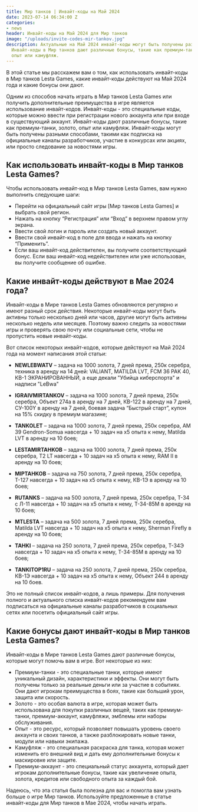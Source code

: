 ```yaml
---
title: Мир танков | Инвайт-коды на Май 2024
date: 2023-07-14 06:34:00 Z
categories:
- news
header: Инвайт-коды на Май 2024 для Мир танков
image: "/uploads/invite-codes-mir-tankov.jpg"
description: Актуальные на Май 2024 инвайт-коды могут быть получены разными способами.
  Инвайт-коды в Мир танков дают различные бонусы, такие как премиум-танки, золото,
  опыт или камуфляж.
---
```


В этой статье мы расскажем вам о том, как использовать инвайт-коды в Мир танков Lesta Games, какие инвайт-коды действуют на Май 2024 года и какие бонусы они дают.

Одним из способов начать играть в Мир танков Lesta Games или получить дополнительные преимущества в игре является использование инвайт-кодов. Инвайт-коды - это специальные коды, которые можно ввести при регистрации нового аккаунта или при входе в существующий аккаунт. Инвайт-коды дают различные бонусы, такие как премиум-танки, золото, опыт или камуфляж. Инвайт-коды могут быть получены разными способами, такими как подписка на официальные каналы разработчиков, участие в конкурсах или акциях, или просто следование за новостями игры.

## Как использовать инвайт-коды в Мир танков Lesta Games?

Чтобы использовать инвайт-код в Мир танков Lesta Games, вам нужно выполнить следующие шаги:

* Перейти на официальный сайт игры [Мир танков Lesta Games] и выбрать свой регион.
* Нажать на кнопку “Регистрация” или “Вход” в верхнем правом углу экрана.
* Ввести свой логин и пароль или создать новый аккаунт.
* Ввести свой инвайт-код в поле для ввода и нажать на кнопку “Применить”.
* Если ваш инвайт-код действителен, вы получите соответствующий бонус. Если ваш инвайт-код недействителен или уже использован, вы получите сообщение об ошибке.

## Какие инвайт-коды действуют в Мае 2024 года?

Инвайт-коды в Мире танков Lesta Games обновляются регулярно и имеют разный срок действия. Некоторые инвайт-коды могут быть активны только несколько дней или часов, другие могут быть активны несколько недель или месяцев. Поэтому важно следить за новостями игры и проверять свою почту или социальные сети, чтобы не пропустить новые инвайт-коды.

<!-- Yandex.RTB R-A-1959236-7 -->
<div id="yandex_rtb_R-A-1959236-7"></div>
<script>window.yaContextCb.push(()=>{
	Ya.Context.AdvManager.render({
		"blockId": "R-A-1959236-7",
		"renderTo": "yandex_rtb_R-A-1959236-7"
	})
})
</script>

Вот список некоторых инвайт-кодов, которые действуют на Май 2024 года на момент написания этой статьи:

* **NEWLEBWATV** – задача на 1000 золота, 7 дней према, 250к серебра, техника в аренду на 14 дней: VALIANT, MATILDA LVT, FCM 36 PAK 40, КВ-1 ЭКРАНИРОВАННЫЙ, а еще декали "Убийца киберспорта" и надписи "LeBwa"

* **IGRAIVMIRTANKOV** – задача на 1000 золота, 7 дней према, 250к серебра, Объект 274а в аренду на 7 дней, КВ-122 в аренду на 7 дней, СУ-100Y в аренду на 7 дней, боевая задача “Быстрый старт”, купон на 15% скидку в премиум магазине;

* **TANKOLET** – задача на 1000 золота, 7 дней према, 250к серебра, AM 39 Gendron-Somua навсегда + 10 задач на х5 опыта к нему, Matilda LVT в аренду на 10 боев;

* **LESTAMIRTAHKOB** – задача на 1000 золота, 7 дней према, 250к серебра, T2 LT навсегда + 10 задач на х5 опыта к нему, RAM II в аренду на 10 боев;

* **MIPTAHKOB** – задача на 750 золота, 7 дней према, 250к серебра, Т-127 навсегда + 10 задач на х5 опыта к нему, КВ-1Э в аренду на 10 боев;

* **RUTANKS** – задача на 500 золота, 7 дней према, 250к серебра, Т-34 с Л-11 навсегда + 10 задач на х5 опыта к нему, Т-34-85М в аренду на 10 боев;

* **MTLESTA** – задача на 500 золота, 7 дней према, 250к серебра, Matilda LVT навсегда + 10 задач на х5 опыта к нему, Sherman Firefly в аренду на 10 боев;

* **TAHKI** – задача на 250 золота, 7 дней према, 250к серебра, Т-34Э навсегда + 10 задач на х5 опыта к нему, Т-34-85М в аренду на 10 боев;

* **TANKITOP1RU** – задача на 250 золота, 7 дней према, 250к серебра, КВ-1Э навсегда + 10 задач на х5 опыта к нему, Объект 244 в аренду на 10 боев.

Это не полный список инвайт-кодов, а лишь примеры. Для получения полного и актуального списка инвайт-кодов рекомендуем вам подписаться на официальные каналы разработчиков в социальных сетях или посетить официальный сайт игры.

## Какие бонусы дают инвайт-коды в Мир танков Lesta Games?

Инвайт-коды в Мире танков Lesta Games дают различные бонусы, которые могут помочь вам в игре. Вот некоторые из них:

* Премиум-танки - это специальные танки, которые имеют уникальный дизайн, характеристики и эффекты. Они могут быть получены только за реальные деньги или за участие в событиях. Они дают игрокам преимущества в боях, такие как больший урон, защита или скорость.
* Золото - это особая валюта в игре, которая может быть использована для покупки различных вещей, таких как премиум-танки, премиум-аккаунт, камуфляжи, эмблемы или наборы обслуживания.
* Опыт - это ресурс, который позволяет повышать уровень своего аккаунта и своих танков, а также разблокировать новые танки, модули или навыки экипажа.
* Камуфляж - это специальная раскраска для танка, которая может изменить его внешний вид и дать ему дополнительные бонусы к маскировке или защите.
* Премиум-аккаунт - это специальный статус аккаунта, который дает игрокам дополнительные бонусы, такие как увеличение опыта, золота, кредитов или свободного опыта за каждый бой.

Надеюсь, что эта статья была полезна для вас и помогла вам узнать больше о игре Мир танков. Используйте предложенные в статье инвайт-коды для Мир танков в Мае 2024, чтобы начать играть.